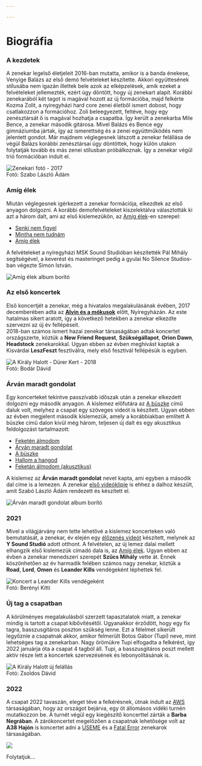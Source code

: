 ```yaml
---

---
```

# Biográfia

### A kezdetek

A zenekar legelső életjeleit 2016-ban mutatta, amikor is a banda énekese, Venyige Balázs az első demó felvételeket készítette. Akkori együttesének stílusába nem igazán illettek bele azok az elképzelések, amik ezeket a felvételeket jellemezték, ezért úgy döntött, hogy új zenekart alapít. Korábbi zenekarából két tagot is magával hozott az új formációba, majd felkérte Kozma Zolit, a nyíregyházi hard core zenei életből ismert dobost, hogy csatlakozzon a formációhoz. Zoli beleegyezett, feltéve, hogy egy zenésztársát ő is magával hozhatja a csapatba. Így került a zenekarba Mile Bence, a zenekar második gitárosa. Mivel Balázs és Bence egy gimnáziumba jártak, így az ismerettség és a zenei együttműködés nem jelentett gondot. Már majdnem véglegesnek látszott a zenekar felállása de végül Balázs korábbi zenésztársai úgy döntöttek, hogy külön utakon folytatják tovább és más zenei stílusban próbálkoznak. Így a zenekar végül trió formációban indult el.

![Zenekari fotó - 2017](/media/akh_2017.jpeg "Balról jobbra: Kozma Zoltán, Venyige Balázs, Mile Bence")  
Fotó: Szabo László Ádám

### Amíg élek

Miután véglegesnek igérkezett a zenekar formációja, elkezdtek az első anyagon dolgozni. A korábbi demofelvételeket kiszelektálva választották ki azt a három dalt, ami az első kislemezükön, az [Amíg élek](https://www.youtube.com/watch?v=C_NP7aao94w&list=PLwSVmtL6MK8-7InEuGbqhXVN046dL_84-)-en szerepel:

* [Senki nem figyel](https://www.youtube.com/watch?v=u37V2Dd6u_k&list=PLwSVmtL6MK8-7InEuGbqhXVN046dL_84-&index=2)
* [Mintha nem tudnám](https://www.youtube.com/watch?v=pzVuNqjZXHU&list=PLwSVmtL6MK8-7InEuGbqhXVN046dL_84-)
* [Amíg élek](https://www.youtube.com/watch?v=C_NP7aao94w&list=PLwSVmtL6MK8-7InEuGbqhXVN046dL_84-)

A felvételeket a nyíregyházi MSK Sound Studióban készítették Pál Mihály segítségével, a keverést és masteringet pedig a gyulai No Silence Studios-ban végezte Simon István.

![Amíg élek album borító](/media/amig_elek_album_cover.png "Amíg élek kislemez borító")

### Az első koncertek

Első koncertjét a zenekar, még a hivatalos megalakulásának évében, 2017 decemberében adta az [**Alvin és a mókusok**](https://www.facebook.com/Alvin.es.a.Mokusok) előtt, Nyíregyházán. Az este hatalmas sikert aratott, így a következő hetekben a zenekar elkezdte szervezni az új év fellépéseit.  
2018-ban számos ismert hazai zenekar társaságában adtak koncertet országszerte, köztük a **New Friend Request**, **Szükségállapot**, **Orion Dawn**, **Headstock** zenekarokkal. Ugyan ebben az évben meghívást kaptak a Kisvárdai **LeszFeszt** fesztiválra, mely első fesztivál fellépésük is egyben.

![A Király Halott - Dürer Kert - 2018](/media/akh_durer_2018_aprilis.jpeg "Koncert 2018 áprilisában a Dürer Kertben")  
Fotó: Bodár Dávid

### Árván maradt gondolat

Egy koncerteket tekintve passzívabb időszak után a zenekar elkezdett dolgozni egy második anyagon. A kislemez előfutára az [A büszke](https://www.youtube.com/watch?v=WG3cj18hTVQ&list=PLwSVmtL6MK89QYFJuqkTh6K0Qgf-gqYIX) című daluk volt, melyhez a csapat egy szöveges videót is készített. Ugyan ebben az évben megjelent második kislemezük, amely a korábbiakban említett A büszke című dalon kívül még három, teljesen új dalt és egy akusztikus feldolgozást tartalmazott:

* [Feketén álmodom](https://www.youtube.com/watch?v=oNKIWTSgkSo&list=PLwSVmtL6MK89QYFJuqkTh6K0Qgf-gqYIX)
* [Árván maradt gondolat](https://www.youtube.com/watch?v=MJ0jdPa8CYk&list=PLwSVmtL6MK89QYFJuqkTh6K0Qgf-gqYIX)
* [A büszke](https://www.youtube.com/watch?v=WG3cj18hTVQ&list=PLwSVmtL6MK89QYFJuqkTh6K0Qgf-gqYIX)
* [Hallom a hangod](https://www.youtube.com/watch?v=zntPk_cRCg0&list=PLwSVmtL6MK89QYFJuqkTh6K0Qgf-gqYIX)
* [Feketán álmodom (akusztikus)](https://www.youtube.com/watch?v=oJionycKlUY&list=PLwSVmtL6MK89QYFJuqkTh6K0Qgf-gqYIX)

A kislemez az **Árván maradt gondolat** nevet kapta, ami egyben a második dal címe is a lemezen. A zenekar [első videóklipje](https://www.youtube.com/watch?v=MJ0jdPa8CYk&list=PLwSVmtL6MK89QYFJuqkTh6K0Qgf-gqYIX) is ehhez a dalhoz készült, amit Szabó László Ádám rendezett és készített el.

![Árván maradt gondolat album borító](/media/akh_arvan_maradt_gondolat_cover.png "Árván maradt gondolat kislemez borító")

### 2021

Mivel a világjárvány nem tette lehetővé a kislemez koncerteken való bemutatását, a zenekar, év elején egy [élőzenés videót](https://www.youtube.com/watch?v=2Ke4hfEMWyA) készített, melynek az **Y Sound Studió** adott otthont. A felvételen, az új lemez dalai mellett elhangzik első kislemezük címadó dala is, az [Amíg élek](https://youtu.be/2Ke4hfEMWyA?t=533). Ugyan ebben az évben a zenekar menedszeri szerepét **Szűcs Mihály** vette át. Ennek köszönhetően az év harmadik felében számos nagy zenekar, köztük a **Road**, **Lord**, **Omen** és **Leander Kills** vendégeként léphettek fel.

![](/media/akh_barba_negra_2021-11-27.jpeg "Koncert a Leander Kills vendégeként")  
Fotó: Berényi Kitti

### Új tag a csapatban

A körülményes megalakulásból szerzett tapasztalatok miatt, a zenekar mindig is tartott a csapat kibővítésétől. Ugyanakkor érződött, hogy egy fix tagra, basszusgitáros poszton szükség lenne. Ezt a félelmet sikerült legyőznie a csapatnak akkor, amikor felmerült Botos Gábor (Tupi) neve, mint lehetséges tag a zenekarban. Nagy örömükre Tupi elfogadta a felkérést, így 2022 januárja óta a csapat 4 tagból áll. Tupi, a basszusgitáros poszt mellett aktív része lett a koncertek szervezésének és lebonyolításának is.

![A Király Halott új felállás](/media/akh_tupival.jpeg "Zenekari felállás a bővülés után")  
Fotó: Zsoldos Dávid

### 2022

A csapat 2022 tavaszán, eleget téve a felkérésnek, útnak indult az [AWS](https://www.facebook.com/awszenekar) társaságában, hogy az országot bejárva, egy öt állomásos vidéki turnén mutatkozzon be. A turnét végül egy kiegészítő koncerttel zárták a **Barba Negrában**. A zárókoncertet megelőzően a csapatnak lehetősége volt az **A38 Hajón** is koncertet adni a [USEME](https://www.facebook.com/usemezenekar) és a [Fatal Error](https://www.facebook.com/fatalerrorzenekar) zenekarok társaságában.

![](/media/akh_barba_negra_2022-06-04.jpeg)

Folytatjuk...